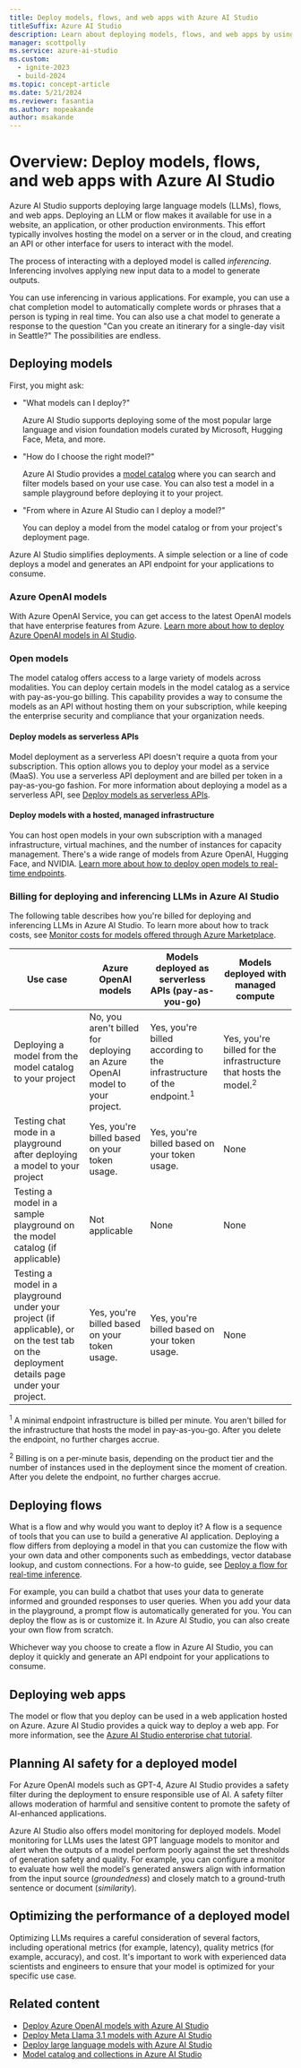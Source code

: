 ```yaml
---
title: Deploy models, flows, and web apps with Azure AI Studio
titleSuffix: Azure AI Studio
description: Learn about deploying models, flows, and web apps by using Azure AI Studio.
manager: scottpolly
ms.service: azure-ai-studio
ms.custom:
  - ignite-2023
  - build-2024
ms.topic: concept-article
ms.date: 5/21/2024
ms.reviewer: fasantia
ms.author: mopeakande
author: msakande
---
```


# Overview: Deploy models, flows, and web apps with Azure AI Studio

Azure AI Studio supports deploying large language models (LLMs), flows, and web apps. Deploying an LLM or flow makes it available for use in a website, an application, or other production environments. This effort typically involves hosting the model on a server or in the cloud, and creating an API or other interface for users to interact with the model.

The process of interacting with a deployed model is called *inferencing*. Inferencing involves applying new input data to a model to generate outputs.

You can use inferencing in various applications. For example, you can use a chat completion model to automatically complete words or phrases that a person is typing in real time. You can also use a chat model to generate a response to the question "Can you create an itinerary for a single-day visit in Seattle?" The possibilities are endless.

## Deploying models

First, you might ask:

- "What models can I deploy?"

   Azure AI Studio supports deploying some of the most popular large language and vision foundation models curated by Microsoft, Hugging Face, Meta, and more.
- "How do I choose the right model?"

   Azure AI Studio provides a [model catalog](../how-to/model-catalog-overview.md) where you can search and filter models based on your use case. You can also test a model in a sample playground before deploying it to your project.
- "From where in Azure AI Studio can I deploy a model?"

   You can deploy a model from the model catalog or from your project's deployment page.

Azure AI Studio simplifies deployments. A simple selection or a line of code deploys a model and generates an API endpoint for your applications to consume.

### Azure OpenAI models

With Azure OpenAI Service, you can get access to the latest OpenAI models that have enterprise features from Azure. [Learn more about how to deploy Azure OpenAI models in AI Studio](../how-to/deploy-models-openai.md).

### Open models

The model catalog offers access to a large variety of models across modalities. You can deploy certain models in the model catalog as a service with pay-as-you-go billing. This capability provides a way to consume the models as an API without hosting them on your subscription, while keeping the enterprise security and compliance that your organization needs.

#### Deploy models as serverless APIs

Model deployment as a serverless API doesn't require a quota from your subscription. This option allows you to deploy your model as a service (MaaS). You use a serverless API deployment and are billed per token in a pay-as-you-go fashion. For more information about deploying a model as a serverless API, see [Deploy models as serverless APIs](../how-to/deploy-models-serverless.md).

#### Deploy models with a hosted, managed infrastructure

You can host open models in your own subscription with a managed infrastructure, virtual machines, and the number of instances for capacity management. There's a wide range of models from Azure OpenAI, Hugging Face, and NVIDIA. [Learn more about how to deploy open models to real-time endpoints](../how-to/deploy-models-open.md).

### Billing for deploying and inferencing LLMs in Azure AI Studio

The following table describes how you're billed for deploying and inferencing LLMs in Azure AI Studio. To learn more about how to track costs, see [Monitor costs for models offered through Azure Marketplace](../how-to/costs-plan-manage.md#monitor-costs-for-models-offered-through-the-azure-marketplace).

| Use case | Azure OpenAI models | Models deployed as serverless APIs (pay-as-you-go) | Models deployed with managed compute |
| --- | --- | --- | --- |
| Deploying a model from the model catalog to your project | No, you aren't billed for deploying an Azure OpenAI model to your project. | Yes, you're billed according to the infrastructure of the endpoint.<sup>1</sup> | Yes, you're billed for the infrastructure that hosts the model.<sup>2</sup> |
| Testing chat mode in a playground after deploying a model to your project | Yes, you're billed based on your token usage. | Yes, you're billed based on your token usage. | None |
| Testing a model in a sample playground on the model catalog (if applicable) | Not applicable | None | None |
| Testing a model in a playground under your project (if applicable), or on the test tab on the deployment details page under your project. | Yes, you're billed based on your token usage. | Yes, you're billed based on your token usage. | None |

<sup>1</sup> A minimal endpoint infrastructure is billed per minute. You aren't billed for the infrastructure that hosts the model in pay-as-you-go. After you delete the endpoint, no further charges accrue.

<sup>2</sup> Billing is on a per-minute basis, depending on the product tier and the number of instances used in the deployment since the moment of creation. After you delete the endpoint, no further charges accrue.

## Deploying flows

What is a flow and why would you want to deploy it? A flow is a sequence of tools that you can use to build a generative AI application. Deploying a flow differs from deploying a model in that you can customize the flow with your own data and other components such as embeddings, vector database lookup, and custom connections. For a how-to guide, see [Deploy a flow for real-time inference](../how-to/flow-deploy.md).

For example, you can build a chatbot that uses your data to generate informed and grounded responses to user queries. When you add your data in the playground, a prompt flow is automatically generated for you. You can deploy the flow as is or customize it. In Azure AI Studio, you can also create your own flow from scratch.

Whichever way you choose to create a flow in Azure AI Studio, you can deploy it quickly and generate an API endpoint for your applications to consume.

## Deploying web apps

The model or flow that you deploy can be used in a web application hosted on Azure. Azure AI Studio provides a quick way to deploy a web app. For more information, see the [Azure AI Studio enterprise chat tutorial](../tutorials/deploy-chat-web-app.md).

## Planning AI safety for a deployed model

For Azure OpenAI models such as GPT-4, Azure AI Studio provides a safety filter during the deployment to ensure responsible use of AI. A safety filter allows moderation of harmful and sensitive content to promote the safety of AI-enhanced applications.

Azure AI Studio also offers model monitoring for deployed models. Model monitoring for LLMs uses the latest GPT language models to monitor and alert when the outputs of a model perform poorly against the set thresholds of generation safety and quality. For example, you can configure a monitor to evaluate how well the model's generated answers align with information from the input source (*groundedness*) and closely match to a ground-truth sentence or document (*similarity*).

## Optimizing the performance of a deployed model

Optimizing LLMs requires a careful consideration of several factors, including operational metrics (for example, latency), quality metrics (for example, accuracy), and cost. It's important to work with experienced data scientists and engineers to ensure that your model is optimized for your specific use case.

## Related content

- [Deploy Azure OpenAI models with Azure AI Studio](../how-to/deploy-models-openai.md)
- [Deploy Meta Llama 3.1 models with Azure AI Studio](../how-to/deploy-models-llama.md)
- [Deploy large language models with Azure AI Studio](../how-to/deploy-models-open.md)
- [Model catalog and collections in Azure AI Studio](../how-to/model-catalog-overview.md)
